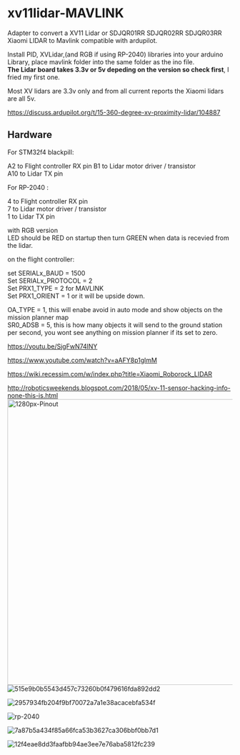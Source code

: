 





# xv11lidar-MAVLINK

Adapter to convert a XV11 Lidar or SDJQR01RR SDJQR02RR SDJQR03RR Xiaomi LIDAR  to Mavlink compatible with ardupilot.    

Install PID, XVLidar,(and RGB if using RP-2040) libraries into your arduino Library, place mavlink folder into the same folder as the ino file.      
**The Lidar board takes 3.3v or 5v depeding on the version so check first**, I fried my first one.    

Most XV lidars are 3.3v only and from all current reports the Xiaomi lidars are all 5v.

https://discuss.ardupilot.org/t/15-360-degree-xv-proximity-lidar/104887


## Hardware 

For STM32f4 blackpill:

A2 to Flight controller RX pin
B1 to Lidar motor driver / transistor   
A10 to Lidar TX pin 

For RP-2040 :

4 to Flight controller RX pin     
7 to Lidar motor driver / transistor   
1 to Lidar TX pin    

with RGB version   
LED should be RED on startup then turn GREEN when data is recevied from the lidar.
       

on the flight controller:

set SERIALx_BAUD         = 1500    
Set SERIALx_PROTOCOL     = 2     
Set PRX1_TYPE            = 2 for MAVLINK            
Set PRX1_ORIENT          = 1 or it will be upside down.

OA_TYPE = 1, this will enabe avoid in auto mode and show objects on the mission planner map       
SR0_ADSB = 5, this is how many objects it will send to the ground station per second, you wont see anything on mission planner if its set to zero.    

https://youtu.be/SjgFwN74lNY

https://www.youtube.com/watch?v=aAFY8p1glmM


https://wiki.recessim.com/w/index.php?title=Xiaomi_Roborock_LIDAR


http://roboticsweekends.blogspot.com/2018/05/xv-11-sensor-hacking-info-none-this-is.html
<img width="640" alt="1280px-Pinout" src="https://github.com/geofrancis/xv11lidar-MAVLINK/assets/5570278/6802f6b8-282d-441b-8cfe-17312df8e5ca">
![515e9b0b5543d457c73260b0f479616fda892dd2](https://github.com/geofrancis/xv11lidar-MAVLINK/assets/5570278/d950ff4e-e0f4-4bde-94fc-9804446b995f)

![2957934fb204f9bf70072a7a1e38acacebfa534f](https://github.com/geofrancis/xv11lidar-MAVLINK/assets/5570278/8ada8f21-1385-4306-b6bb-5f9f68f1df73)


![rp-2040](https://github.com/geofrancis/xv11lidar-MAVLINK/assets/5570278/a983a05c-c033-47e9-bf40-95a06872bcf1)





![7a87b5a434f85a66fca53b3627ca306bbf0bb7d1](https://github.com/geofrancis/xv11lidar-MAVLINK/assets/5570278/6acebec4-f0ae-4b1a-96b7-893702f288e5)

![12f4eae8dd3faafbb94ae3ee7e76aba5812fc239](https://github.com/geofrancis/xv11lidar-MAVLINK/assets/5570278/c621cd6c-f3a8-4c0e-bdbb-5bff881c27f2)
